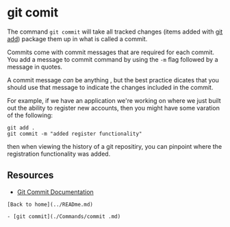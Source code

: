 # git comit 

The command `git commit` will take all tracked changes (items added with [git add](./Add.md)) package them up in what is called a commit.

Commits come with commit messages that are required for each commit. You add a message to commit command by using the `-m` flag followed by a message in quotes.

A commit message  _can_ be anything , but the best practice dicates that you should use that message to indicate the changes included in the commit.

For example, if we have an application we're working on where we just built out the ability to register new accounts, then you might have some varation of the following:

```
git add .
git commit -m "added register functionality"
```

then when viewing the history of a git repositiry, you can pinpoint where the registration functionality was added.
## Resources 

- [Git Commit Documentation](https://git-scm.com/docs/git-commit)

```
[Back to home](../READme.md)

- [git commit](./Commands/commit .md)